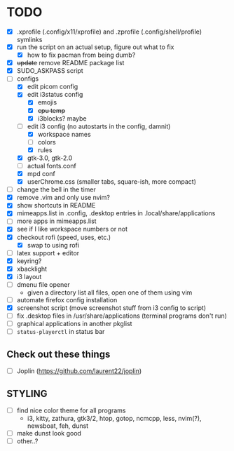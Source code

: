 # TODO

- [x] .xprofile (.config/x11/xprofile) and .zprofile (.config/shell/profile) symlinks
- [x] run the script on an actual setup, figure out what to fix
    - [x] how to fix pacman from being dumb?
- [x] ~~update~~ remove README package list
- [x] SUDO_ASKPASS script
- [ ] configs
    - [x] edit picom config
    - [x] edit i3status config
        - [x] emojis
        - [x] ~~cpu temp~~
        - [x] i3blocks? maybe
    - [ ] edit i3 config (no autostarts in the config, damnit)
        - [x] workspace names
        - [ ] colors
        - [x] rules
    - [x] gtk-3.0, gtk-2.0
    - [ ] actual fonts.conf
    - [x] mpd conf
    - [x] userChrome.css (smaller tabs, square-ish, more compact)
- [ ] change the bell in the timer
- [x] remove .vim and only use nvim?
- [x] show shortcuts in README
- [x] mimeapps.list in .config, .desktop entries in .local/share/applications
- [ ] more apps in mimeapps.list
- [x] see if I like workspace numbers or not
- [x] checkout rofi (speed, uses, etc.)
    - [x] swap to using rofi
- [ ] latex support + editor
- [x] keyring?
- [x] xbacklight
- [x] i3 layout
- [ ] dmenu file opener
    - given a directory list all files, open one of them using vim
- [ ] automate firefox config installation
- [x] screenshot script (move screenshot stuff from i3 config to script)
- [ ] fix .desktop files in /usr/share/applications (terminal programs don't run)
- [ ] graphical applications in another pkglist
- [ ] `status-playerctl` in status bar

## Check out these things
- [ ] Joplin (https://github.com/laurent22/joplin)

## STYLING
- [ ] find nice color theme for all programs
    - i3, kitty, zathura, gtk3/2, htop, gotop, ncmcpp, less, nvim(?), newsboat, feh, dunst
- [ ] make dunst look good
- [ ] other..?
